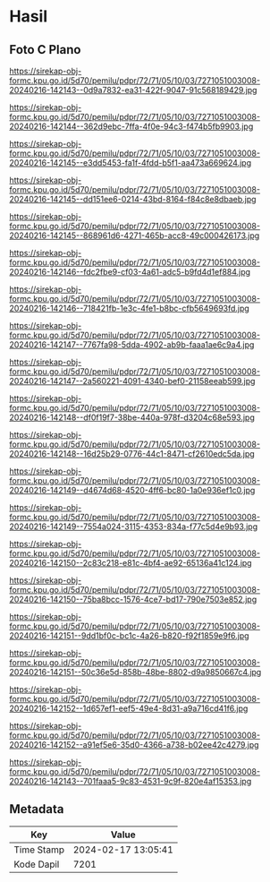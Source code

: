 # Hasil

## Foto C Plano

https://sirekap-obj-formc.kpu.go.id/5d70/pemilu/pdpr/72/71/05/10/03/7271051003008-20240216-142143--0d9a7832-ea31-422f-9047-91c568189429.jpg

https://sirekap-obj-formc.kpu.go.id/5d70/pemilu/pdpr/72/71/05/10/03/7271051003008-20240216-142144--362d9ebc-7ffa-4f0e-94c3-f474b5fb9903.jpg

https://sirekap-obj-formc.kpu.go.id/5d70/pemilu/pdpr/72/71/05/10/03/7271051003008-20240216-142145--e3dd5453-fa1f-4fdd-b5f1-aa473a669624.jpg

https://sirekap-obj-formc.kpu.go.id/5d70/pemilu/pdpr/72/71/05/10/03/7271051003008-20240216-142145--dd151ee6-0214-43bd-8164-f84c8e8dbaeb.jpg

https://sirekap-obj-formc.kpu.go.id/5d70/pemilu/pdpr/72/71/05/10/03/7271051003008-20240216-142145--868961d6-4271-465b-acc8-49c000426173.jpg

https://sirekap-obj-formc.kpu.go.id/5d70/pemilu/pdpr/72/71/05/10/03/7271051003008-20240216-142146--fdc2fbe9-cf03-4a61-adc5-b9fd4d1ef884.jpg

https://sirekap-obj-formc.kpu.go.id/5d70/pemilu/pdpr/72/71/05/10/03/7271051003008-20240216-142146--718421fb-1e3c-4fe1-b8bc-cfb5649693fd.jpg

https://sirekap-obj-formc.kpu.go.id/5d70/pemilu/pdpr/72/71/05/10/03/7271051003008-20240216-142147--7767fa98-5dda-4902-ab9b-faaa1ae6c9a4.jpg

https://sirekap-obj-formc.kpu.go.id/5d70/pemilu/pdpr/72/71/05/10/03/7271051003008-20240216-142147--2a560221-4091-4340-bef0-21158eeab599.jpg

https://sirekap-obj-formc.kpu.go.id/5d70/pemilu/pdpr/72/71/05/10/03/7271051003008-20240216-142148--df0f19f7-38be-440a-978f-d3204c68e593.jpg

https://sirekap-obj-formc.kpu.go.id/5d70/pemilu/pdpr/72/71/05/10/03/7271051003008-20240216-142148--16d25b29-0776-44c1-8471-cf2610edc5da.jpg

https://sirekap-obj-formc.kpu.go.id/5d70/pemilu/pdpr/72/71/05/10/03/7271051003008-20240216-142149--d4674d68-4520-4ff6-bc80-1a0e936ef1c0.jpg

https://sirekap-obj-formc.kpu.go.id/5d70/pemilu/pdpr/72/71/05/10/03/7271051003008-20240216-142149--7554a024-3115-4353-834a-f77c5d4e9b93.jpg

https://sirekap-obj-formc.kpu.go.id/5d70/pemilu/pdpr/72/71/05/10/03/7271051003008-20240216-142150--2c83c218-e81c-4bf4-ae92-65136a41c124.jpg

https://sirekap-obj-formc.kpu.go.id/5d70/pemilu/pdpr/72/71/05/10/03/7271051003008-20240216-142150--75ba8bcc-1576-4ce7-bd17-790e7503e852.jpg

https://sirekap-obj-formc.kpu.go.id/5d70/pemilu/pdpr/72/71/05/10/03/7271051003008-20240216-142151--9dd1bf0c-bc1c-4a26-b820-f92f1859e9f6.jpg

https://sirekap-obj-formc.kpu.go.id/5d70/pemilu/pdpr/72/71/05/10/03/7271051003008-20240216-142151--50c36e5d-858b-48be-8802-d9a9850667c4.jpg

https://sirekap-obj-formc.kpu.go.id/5d70/pemilu/pdpr/72/71/05/10/03/7271051003008-20240216-142152--1d657ef1-eef5-49e4-8d31-a9a716cd41f6.jpg

https://sirekap-obj-formc.kpu.go.id/5d70/pemilu/pdpr/72/71/05/10/03/7271051003008-20240216-142152--a91ef5e6-35d0-4366-a738-b02ee42c4279.jpg

https://sirekap-obj-formc.kpu.go.id/5d70/pemilu/pdpr/72/71/05/10/03/7271051003008-20240216-142143--701faaa5-9c83-4531-9c9f-820e4af15353.jpg


## Metadata

| Key        | Value               |
| ---------- | ------------------- |
| Time Stamp | 2024-02-17 13:05:41 |
| Kode Dapil | 7201                |



